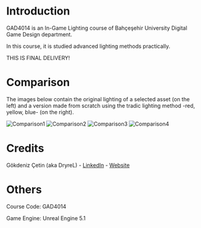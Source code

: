 Introduction
============

GAD4014 is an In-Game Lighting course of Bahçeşehir University Digital Game Design department.

In this course, it is studied advanced lighting methods practically.

THIS IS FINAL DELIVERY!

Comparison
=========

The images below contain the original lighting of a selected asset (on the left) and a version made from scratch using the tradic lighting method -red, yellow, blue- (on the right).

<img src="https://i.ibb.co/2cQthTs/B1.jpg" alt="Comparison1">
<img src="https://i.ibb.co/6nPkqDM/B2.jpg" alt="Comparison2">
<img src="https://i.ibb.co/gDVYXNm/B3.jpg" alt="Comparison3">
<img src="https://i.ibb.co/PCcxR1W/B4.jpg" alt="Comparison4">

Credits
=======

Gökdeniz Çetin (aka DryreL) - [LinkedIn](https://www.linkedin.com/in/gokdenizcetin/) - [Website](https://www.gokdenizcetin.com)

Others
======

Course Code: GAD4014

Game Engine: Unreal Engine 5.1
